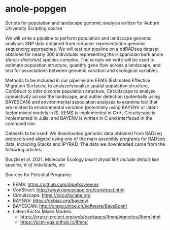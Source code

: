 # anole-popgen
Scripts for population and landscape genomic analysis written for Auburn University Scripting course

We will write a pipeline to perform population and landscape genomic analyses SNP data obtained from reduced-representation genomic sequencing approaches. We will test our pipeline on a ddRADseq dataset obtained for nearly 300 individuals representing the Hispaniolan bark anole (*Anolis distichus*) species complex. The scripts we write will be used to estimate population structure, quantify gene flow across a landscape, and test for associations between genomic variation and ecological variables.

Methods to be included in our pipeline are EEMS (Estimated Effective Migration Surfaces) to analyze/visualize spatial population structure, ConStruct to infer discrete population structure, Circuitscape to analyze connectivity across the landscape, and outlier detection (potentially using BAYESCAN) and environmental association analyses to examine loci that are related to environmental variation (potentially using BAYENV or latent factor mixed models in R). EEMS is implemented in C++, Circuitscape is implemented in Julia, and BAYENV is written in C and interfaced in the command line.

Datasets to be used:
We downloaded genomic data obtained from RADseq protocols and aligned using one of the main assembly programs for RADseq data, including Stacks and iPYRAD. 
The data we downloaded came from the following articles:

Bouzid et al. 2021. Molecular Ecology
*Insert dryad link*
*Include details like species, # of individuals, etc*


Sources for Potential Programs:
- EEMS: https://github.com/dipetkov/eems
- ConStruct: http://www.genescape.org/construct.html
- Circuitscape: https://circuitscape.org
- BAYENV: https://gcbias.org/bayenv/
- BAYESCAN: http://cmpg.unibe.ch/software/BayeScan/
- Latent Factor Mixed Models: 
  - https://cran.r-project.org/web/packages/lfmm/vignettes/lfmm.html
  - https://bcm-uga.github.io/lfmm/
